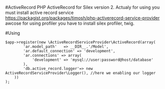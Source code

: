 #ActiveRecord
PHP ActiveRecord for Silex version 2. 
Actualy for using you must install active record service https://packagist.org/packages/timosh/php-activerecord-service-provider
awcose for using profiler you have to install silex profiler, twig.

#Using
```
$app->register(new \ActiveRecordServiceProvider\ActiveRecord(array(
        'ar.model_path'   => __DIR__.'/Model',
        'ar.default_connection' => 'development',
        'ar.connections' => array(
            'development' => 'mysql://user:password@host/database'
        ),
        'db.active_record.logger'=> new ActiveRecordServiceProvider\Logger(), //here we enabling our logger
    ))
);
```

